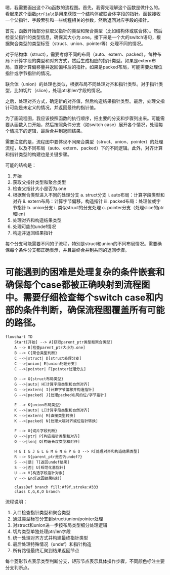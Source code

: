 嗯，我需要画出这个Zig函数的流程图。首先，我得先理解这个函数是做什么的。看起来这个函数`ptrField`是用来获取一个结构体或联合体字段的指针。函数接收一个父指针、字段索引和一些线程相关的参数，然后返回对应字段的指针。

首先，函数开始部分获取父指针的类型和聚合类型（比如结构体或联合体）。然后检查父指针的类型信息，确保其大小为.one。接下来是一个大的switch语句，根据聚合类型的类型标签（struct、union、pointer等）处理不同的情况。

对于结构体（struct），需要考虑不同的布局（auto、extern、packed）。每种布局下计算字段的类型和对齐方式，然后生成相应的指针类型。如果是extern布局，直接计算偏移量并返回偏移后的指针。如果是packed布局，可能需要处理位指针或字节指针的情况。

联合体（union）的处理也类似，根据布局不同处理对齐和指针类型。对于指针类型，比如切片（slice），处理ptr和len字段的情况。

之后，处理对齐方式，确定新的对齐值，然后构造结果指针类型。最后，处理父指针可能是未定义的情况，并返回最终的指针值。

为了画流程图，我应该按照函数的执行顺序，把主要的分支和步骤列出来。可能需要从函数入口开始，然后按照条件分支（如switch case）展开各个情况，处理每个情况下的逻辑，最后合并到返回结果。

需要注意的是，流程图中要体现不同聚合类型（struct、union、pointer）的处理流程，以及不同布局（auto、extern、packed）下的不同逻辑。此外，对齐计算和指针类型的构建也是关键步骤。

可能的结构是：

1. 开始
2. 获取父指针类型和聚合类型
3. 检查父指针大小是否为.one
4. 根据聚合类型进入不同的处理分支
   a. struct分支
      i. auto布局：计算字段类型和对齐
      ii. extern布局：计算字节偏移，构造指针
      iii. packed布局：处理位或字节指针
   b. union分支
      i. 类似struct的分支处理
   c. pointer分支（处理slice的ptr和len）
5. 处理对齐和构造结果类型
6. 处理可能的undef情况
7. 构造并返回结果指针

每个分支可能需要不同的子流程，特别是struct和union的不同布局情况。需要确保每个条件分支都正确表示，并且最终合并到共同的返回步骤。

可能遇到的困难是处理复杂的条件嵌套和确保每个case都被正确映射到流程图中。需要仔细检查每个switch case和内部的条件判断，确保流程图覆盖所有可能的路径。
================================================
```mermaid
flowchart TD
    Start[开始] --> A[获取parent_ptr类型和聚合类型]
    A --> B[检查parent_ptr大小为.one]
    B --> C{聚合类型判断}
    C -->|struct| D[struct处理分支]
    C -->|union| E[union处理分支]
    C -->|pointer| F[pointer处理分支]
    
    D --> G{struct布局类型}
    G -->|auto| H[计算字段类型和自然对齐]
    G -->|extern| I[计算字节偏移并构造指针]
    G -->|packed| J[处理packed布局的位/字节指针]
    
    E --> K{union布局类型}
    K -->|auto| L[计算字段类型和自然对齐]
    K -->|extern| M[直接类型转换]
    K -->|packed| N[处理大端对齐或位指针转换]
    
    F --> O{切片字段判断}
    O -->|ptr| P[构造指针类型和对齐]
    O -->|len| Q[构造长度类型和对齐]
    
    H & I & J & L & M & N & P & Q --> R[处理对齐和构造结果类型]
    R --> S{parent_ptr是否为undef?}
    S -->|是| T[返回undef结果]
    S -->|否| U[规范化基指针]
    U --> V[构造字段指针对象]
    V --> End[返回结果指针]
    
    classDef branch fill:#f9f,stroke:#333
    class C,G,K,O branch
``` 

流程说明：
1. 入口检查指针类型和聚合类型
2. 通过类型标签分支到struct/union/pointer处理
3. 对struct和union进一步按布局类型细分处理逻辑
4. 切片类型单独处理ptr/len字段
5. 统一处理对齐方式并构建最终指针类型
6. 最后处理特殊情况（undef）和指针构造
7. 所有路径最终汇聚到结果返回节点

每个菱形节点表示类型判断分支，矩形节点表示具体操作步骤，不同颜色标注主要分支判断点。